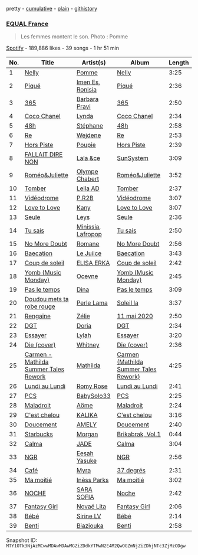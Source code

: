 pretty - [cumulative](/playlists/cumulative/37i9dQZF1DX4kZR8vL5oVX.md) - [plain](/playlists/plain/37i9dQZF1DX4kZR8vL5oVX) - [githistory](https://github.githistory.xyz/mackorone/spotify-playlist-archive/blob/main/playlists/plain/37i9dQZF1DX4kZR8vL5oVX)

### [EQUAL France](https://open.spotify.com/playlist/37i9dQZF1DX4kZR8vL5oVX)

> Les femmes montent le son\. Photo : Pomme

[Spotify](https://open.spotify.com/user/spotify) - 189,886 likes - 39 songs - 1 hr 51 min

| No. | Title | Artist(s) | Album | Length |
|---|---|---|---|---|
| 1 | [Nelly](https://open.spotify.com/track/6GAG3B6iYZOy1Wf0aMlkvl) | [Pomme](https://open.spotify.com/artist/6e3pZKXUxrPfnUPJ960Hd9) | [Nelly](https://open.spotify.com/album/2n3ppbc77GVkJD47hZdKwe) | 3:25 |
| 2 | [Piqué](https://open.spotify.com/track/0cqWTxcwQ30uL7MCytT64n) | [Imen Es](https://open.spotify.com/artist/7CW7QdOgRStOg7JktRuZ3E), [Ronisia](https://open.spotify.com/artist/4krMq8pXkLVTGplpYgHlnV) | [Piqué](https://open.spotify.com/album/6eFH0BH4jl3Qtg3thlwklG) | 2:36 |
| 3 | [365](https://open.spotify.com/track/6Jy1KkMQyVLFLeu7sBMUDR) | [Barbara Pravi](https://open.spotify.com/artist/3L4wiBOSDLkJ18OISXZDA8) | [365](https://open.spotify.com/album/40uxhzWDOxom85sFCc9iHK) | 2:50 |
| 4 | [Coco Chanel](https://open.spotify.com/track/3KtTIqLOCITa1RLHRxfjtS) | [Lynda](https://open.spotify.com/artist/2GlEiSHYEKlq9cUYDa9oZb) | [Coco Chanel](https://open.spotify.com/album/7tpQGE72vn5RJG450PvB6Z) | 2:34 |
| 5 | [48h](https://open.spotify.com/track/4OQhDNCLwT4mdVXPR1SPpX) | [Stéphane](https://open.spotify.com/artist/1ONaDILNtXKICFlrBdmgif) | [48h](https://open.spotify.com/album/7acWyuPspnrOAo7w84HvZf) | 2:58 |
| 6 | [Re](https://open.spotify.com/track/5mMlfduTTz7UhK0OWjab2S) | [Wejdene](https://open.spotify.com/artist/1SxuyHZnLUFyFHGzdGaxZk) | [Re](https://open.spotify.com/album/5QlhZku4G4NR9aHOUMgHCI) | 2:53 |
| 7 | [Hors Piste](https://open.spotify.com/track/7LrVEMD3Qtva05qoBivomr) | [Poupie](https://open.spotify.com/artist/71x0OO2toFjXrMRcufL9tv) | [Hors Piste](https://open.spotify.com/album/7npKfCu8EwFlXqSvErPZCj) | 2:39 |
| 8 | [FALLAIT DIRE NON](https://open.spotify.com/track/0OJWgE7MyLEO0NKVWxBisL) | [Lala &ce](https://open.spotify.com/artist/1AKP8Tnz8KfOdRM4mqvNtF) | [SunSystem](https://open.spotify.com/album/2iZTwsFoNuV7KywtKM7lVT) | 3:09 |
| 9 | [Roméo&Juliette](https://open.spotify.com/track/2tIWSnNLyD2EdGgcnkyzl3) | [Olympe Chabert](https://open.spotify.com/artist/5vAhRi3Q9OFWN9C8pO3oTp) | [Roméo&Juliette](https://open.spotify.com/album/59WxYXTPmlmd2Y1aZWM6eP) | 3:52 |
| 10 | [Tomber](https://open.spotify.com/track/5Ahu1gSbeqZo1YxPTl7Wzq) | [Leila AD](https://open.spotify.com/artist/29OFoMngbkNzwla2kczgdu) | [Tomber](https://open.spotify.com/album/6Q13IzviW0AWv3dUoXtS1X) | 2:37 |
| 11 | [Vidéodrome](https://open.spotify.com/track/6o9QXLoLe1SBmufPo5Dyu4) | [P.R2B](https://open.spotify.com/artist/6R6tuqCxJRopO4bE8nfLGk) | [Vidéodrome](https://open.spotify.com/album/6wvnzv5Y9xg6SH14Q598xe) | 3:07 |
| 12 | [Love to Love](https://open.spotify.com/track/4YRmylEOTJlLptRRo3iNpC) | [Kany](https://open.spotify.com/artist/0bD7mEP1eG7KRK84O1SjkF) | [Love to Love](https://open.spotify.com/album/6p09G9Q6vzehJPW0IzoMNF) | 3:07 |
| 13 | [Seule](https://open.spotify.com/track/5OLUrLvTptlqQoieD1LZWP) | [Leys](https://open.spotify.com/artist/5QNv7hSi3Ba7DV4li83jFG) | [Seule](https://open.spotify.com/album/5IUFZeiYpy3b9qajjLGDNH) | 2:36 |
| 14 | [Tu sais](https://open.spotify.com/track/5L37ceafXbzP3PePywJq7V) | [Minissia](https://open.spotify.com/artist/7grHO7fIKR0mfOLo5BEFBl), [Lafropop](https://open.spotify.com/artist/0xUxEo49seH9MBR7rZpqsB) | [Tu sais](https://open.spotify.com/album/2pOOt1k6MQaERokFfFaVk4) | 2:50 |
| 15 | [No More Doubt](https://open.spotify.com/track/4Oq69vJVrRt4Q5bSQhoeB4) | [Romane](https://open.spotify.com/artist/0n4XFcBXIvCkXZdXQFMigW) | [No More Doubt](https://open.spotify.com/album/2KYLphOnR1zIzSF26BCoBA) | 2:56 |
| 16 | [Baecation](https://open.spotify.com/track/2FKflinOMTdvXGBQAp9O7W) | [Le Juiice](https://open.spotify.com/artist/67MIpliQaIhUN1WLSkYEqC) | [Baecation](https://open.spotify.com/album/3Rmb2Mr4LPCYXza4TEvjgN) | 3:43 |
| 17 | [Coup de soleil](https://open.spotify.com/track/191MxYhNwpsVCh4Az3fkmK) | [ELISA ERKA](https://open.spotify.com/artist/1EkqwqtzsjxMYJZH73RFVM) | [Coup de soleil](https://open.spotify.com/album/1IEh1tmYDI8rCAc4pCxPfK) | 2:42 |
| 18 | [Yomb \(Music Monday\)](https://open.spotify.com/track/6YBsk2WwMvok0OYiuduNem) | [Ocevne](https://open.spotify.com/artist/0K4D8NX2d2sMQlvWcfLhSL) | [Yomb \(Music Monday\)](https://open.spotify.com/album/60X9enHFdikrWGZftIPWmy) | 2:45 |
| 19 | [Pas le temps](https://open.spotify.com/track/7DqBmgSQZJJrKAYqjyDkFB) | [Dina](https://open.spotify.com/artist/40OywkN721WGbrgf7BCB13) | [Pas le temps](https://open.spotify.com/album/2dtYu9dDymWmkf4OFDYoAv) | 3:09 |
| 20 | [Doudou mets ta robe rouge](https://open.spotify.com/track/54bz9UmXdkI6zpZwJJWeSQ) | [Perle Lama](https://open.spotify.com/artist/3JCfgXnyQBwjAp61EctbQP) | [Soleil la](https://open.spotify.com/album/3fbuYQnRRZcu85w9BDR2pz) | 3:37 |
| 21 | [Rengaine](https://open.spotify.com/track/11oSV1uWeXCF4jSzwpZffA) | [Zélie](https://open.spotify.com/artist/0TGeOStDbxqVi8UJdBQsEx) | [11 mai 2020](https://open.spotify.com/album/0BoigvsL13ZlJ54rbTryoq) | 2:50 |
| 22 | [DGT](https://open.spotify.com/track/15qQs3cBr7SeqOssfB0imS) | [Doria](https://open.spotify.com/artist/4ddqz1AzqYMRKYTslXO839) | [DGT](https://open.spotify.com/album/5NXvP0XMCC1zkxYOYVhh9R) | 2:34 |
| 23 | [Essayer](https://open.spotify.com/track/5ECIx1f4vNKbPqwtr22erJ) | [Lylah](https://open.spotify.com/artist/6rMyZCzpGGloxJODqWyYRF) | [Essayer](https://open.spotify.com/album/3iqyYsZVMmIkqe3vFMmq5G) | 3:20 |
| 24 | [Die \(cover\)](https://open.spotify.com/track/4yWypfTz46wJaMIfkMLC4s) | [Whitney](https://open.spotify.com/artist/5w5MVvOJSu0nGTFRkkc69W) | [Die \(cover\)](https://open.spotify.com/album/4jG0lek2rIC5pbgibDJkpq) | 2:36 |
| 25 | [Carmen \- Mathilda Summer Tales Rework](https://open.spotify.com/track/0gHb2x76HDKXHfd0qFPwrN) | [Mathilda](https://open.spotify.com/artist/3G3kiaWiTm0mUdzujLRuji) | [Carmen \(Mathilda Summer Tales Rework\)](https://open.spotify.com/album/05V6oOZkKo9rTTK7Qvdm0F) | 4:25 |
| 26 | [Lundi au Lundi](https://open.spotify.com/track/6aphfKrq5Iirl1iNRP7WdL) | [Romy Rose](https://open.spotify.com/artist/0McCULnP8KpnUqIPSttJ2a) | [Lundi au Lundi](https://open.spotify.com/album/4gbl5DjpiZhaRbFyvRIhKA) | 2:41 |
| 27 | [PCS](https://open.spotify.com/track/3IKfH3GeCRiSoj4kDpkkdG) | [BabySolo33](https://open.spotify.com/artist/6OpHYcuQqOouW8AEwGc7SL) | [PCS](https://open.spotify.com/album/3f8OW0pdsYzi5GCAXM5YAx) | 2:25 |
| 28 | [Maladroit](https://open.spotify.com/track/4RFlWLFJwCYwveI46Hdf7z) | [Aöme](https://open.spotify.com/artist/2ylIlV0oukLVNOjsqv6HI8) | [Maladroit](https://open.spotify.com/album/4aORDZeFDjW6YzUlEGNz3s) | 2:24 |
| 29 | [C'est chelou](https://open.spotify.com/track/6pgH24QHnJF9vS10Un52z7) | [KALIKA](https://open.spotify.com/artist/0UgxFqJmwkpojz4mHBsRpD) | [C'est chelou](https://open.spotify.com/album/1b1nMEfygA0ri4WF5V9NcB) | 3:16 |
| 30 | [Doucement](https://open.spotify.com/track/1AMe1fpZ2okM8gIdL7iBT9) | [AMELY](https://open.spotify.com/artist/1ZjMt2JJguTMAqvZwRqRNx) | [Doucement](https://open.spotify.com/album/4yzx8KbNlNG1FiktkSPKeP) | 2:40 |
| 31 | [Starbucks](https://open.spotify.com/track/7kHaEXl42wgQuTa7wl6LFV) | [Morgan](https://open.spotify.com/artist/6sGG5B6oUd8P9FCOtpV97c) | [Brikabrak, Vol.1](https://open.spotify.com/album/0AyQKNQbjWima7HEBgl4nM) | 0:44 |
| 32 | [Calma](https://open.spotify.com/track/2jll0FYneJFAFcJaZm2GmQ) | [JADE](https://open.spotify.com/artist/1O6n6qqb7yPzzMeBq7Ytwl) | [Calma](https://open.spotify.com/album/1NK1v7nfbyeEPt18ZbxpFi) | 3:04 |
| 33 | [NGR](https://open.spotify.com/track/7ymzr1whi9W2ZbL6JX7Ygi) | [Eesah Yasuke](https://open.spotify.com/artist/12w3AFOBfSycL4YP2nnEOC) | [NGR](https://open.spotify.com/album/1MtL34RQ5kbc9smWBp956Z) | 2:56 |
| 34 | [Café](https://open.spotify.com/track/3VUx8QNifEyi4PgIl0pelw) | [Myra](https://open.spotify.com/artist/0CREEnqrPXZUTyHKATsUWE) | [37 degrés](https://open.spotify.com/album/1W1AHlF0ZqSHy1NnVP7DWP) | 2:31 |
| 35 | [Ma moitié](https://open.spotify.com/track/5cc8kWoW6SecUjRfGMel8w) | [Inèss Parks](https://open.spotify.com/artist/6O0ieEx4E2r2gEwHiXYT6x) | [Ma moitié](https://open.spotify.com/album/0rjNQPfLnySfSJbystUvSe) | 3:02 |
| 36 | [NOCHE](https://open.spotify.com/track/5hUQtYvMKGP2iqBs1pCrKY) | [SARA SOFIA](https://open.spotify.com/artist/1gpoxohUsapx6qpKkyOCWL) | [Noche](https://open.spotify.com/album/63mLRn0hc6WDFxiotneQPz) | 2:42 |
| 37 | [Fantasy Girl](https://open.spotify.com/track/75CoiQTM3XHWSmm4XlfM20) | [Novaé Lita](https://open.spotify.com/artist/1tZ9lQ62KmVFephCl3hfB6) | [Fantasy Girl](https://open.spotify.com/album/2PPmrh2GUeD42U42NWMO9v) | 2:06 |
| 38 | [Bébé](https://open.spotify.com/track/4l8fvUp5kYt83NTAU9MY3S) | [Sirine LV](https://open.spotify.com/artist/2KEL18awtDFoxvOHQiuRw5) | [Bébé](https://open.spotify.com/album/75DRDJC5XikqlK93FtFS3Y) | 2:14 |
| 39 | [Benti](https://open.spotify.com/track/2czmqUI8rI4bhaEmhk4gkk) | [Biaziouka](https://open.spotify.com/artist/6hYHx2DaFd4QyiKNBs2UT8) | [Benti](https://open.spotify.com/album/6LHkEqJNjns3qj2HcFQK3n) | 2:58 |

Snapshot ID: `MTY1OTk3NjAzMCwwMDAwMDAwMGZiZDdkYTMwN2E4M2QwOGZmNjZiZDhjNTc3ZjMzODgw`
